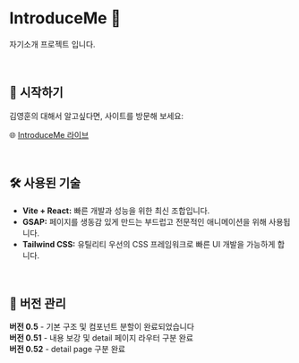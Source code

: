 # IntroduceMe 🌟

자기소개 프로젝트 입니다.

<br>

## 🚀 시작하기

김영훈의 대해서 알고싶다면, 사이트를 방문해 보세요:

🌐 [IntroduceMe 라이브](https://introduce-me-n7xr.vercel.app/)

<br>

## 🛠 사용된 기술

-   **Vite + React:** 빠른 개발과 성능을 위한 최신 조합입니다.
-   **GSAP:** 페이지를 생동감 있게 만드는 부드럽고 전문적인 애니메이션을 위해 사용됩니다.
-   **Tailwind CSS:** 유틸리티 우선의 CSS 프레임워크로 빠른 UI 개발을 가능하게 합니다.

<br>

## 📌 버전 관리

**버전 0.5** - 기본 구조 및 컴포넌트 분할이 완료되었습니다<br/>
**버전 0.51** - 내용 보강 및 detail 페이지 라우터 구분 완료<br/>
**버전 0.52** - detail page 구분 완료
